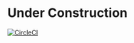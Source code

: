 # Under Construction
[![CircleCI](https://circleci.com/gh/rafamqrs/camel-quarkus-saga.svg?style=svg)](https://circleci.com/gh/rafamqrs/camel-quarkus-saga)
